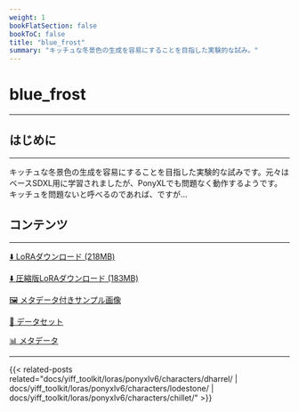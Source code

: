 ```yaml
---
weight: 1
bookFlatSection: false
bookToC: false
title: "blue_frost"
summary: "キッチュな冬景色の生成を容易にすることを目指した実験的な試み。"
---
```


<!--markdownlint-disable MD025 MD033 -->

# blue_frost

---

## はじめに

---

キッチュな冬景色の生成を容易にすることを目指した実験的な試みです。元々はベースSDXL用に学習されましたが、PonyXLでも問題なく動作するようです。キッチュを問題ないと呼べるのであれば、ですが...

## コンテンツ

---

[⬇️ LoRAダウンロード (218MB)](https://huggingface.co/k4d3/yiff_toolkit/resolve/main/ponyxl_loras/blue_frost.safetensors?download=true)

[⬇️ 圧縮版LoRAダウンロード (183MB)](https://huggingface.co/k4d3/yiff_toolkit/resolve/main/ponyxl_loras_shrunk_2/blue_frost_frockpt1_th-3.55.safetensors?download=true)

[🖼️ メタデータ付きサンプル画像](https://huggingface.co/k4d3/yiff_toolkit/tree/main/static/{})

[📐 データセット](https://huggingface.co/datasets/k4d3/furry/tree/main/blue_frost)

[📊 メタデータ](https://huggingface.co/k4d3/yiff_toolkit/raw/main/ponyxl_loras/blue_frost.json)

---

<!--
HUGO_SEARCH_EXCLUDE_START
-->
{{< related-posts related="docs/yiff_toolkit/loras/ponyxlv6/characters/dharrel/ | docs/yiff_toolkit/loras/ponyxlv6/characters/lodestone/ | docs/yiff_toolkit/loras/ponyxlv6/characters/chillet/" >}}
<!--
HUGO_SEARCH_EXCLUDE_END
-->

